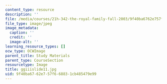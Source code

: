 ```yaml
---
content_type: resource
description: ''
file: /media/courses/21h-342-the-royal-family-fall-2003/9f40ba6762e757f668831cb485479e99_ggiiislide11.jpg
file_type: image/jpeg
image_metadata:
  caption: ''
  credit: ''
  image-alt: ''
learning_resource_types: []
ocw_type: OCWImage
parent_title: Study Materials
parent_type: CourseSection
resourcetype: Image
title: ggiiislide11.jpg
uid: 9f40ba67-62e7-57f6-6883-1cb485479e99
---
```

